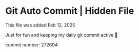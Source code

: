# Git Auto Commit | Hidden File

This file was added Feb 12, 2025

Just for fun and keeping my daily git commit active 🤪

commit number: 272604
